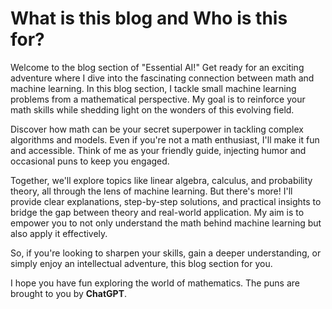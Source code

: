 # What is this blog and Who is this for?

Welcome to the blog section of "Essential AI!" Get ready for an exciting adventure where I dive into the fascinating connection between math and machine learning. In this blog section, I tackle small machine learning problems from a mathematical perspective. My goal is to reinforce your math skills while shedding light on the wonders of this evolving field.

Discover how math can be your secret superpower in tackling complex algorithms and models. Even if you're not a math enthusiast, I'll make it fun and accessible. Think of me as your friendly guide, injecting humor and occasional puns to keep you engaged.

Together, we'll explore topics like linear algebra, calculus, and probability theory, all through the lens of machine learning. But there's more! I'll provide clear explanations, step-by-step solutions, and practical insights to bridge the gap between theory and real-world application. My aim is to empower you to not only understand the math behind machine learning but also apply it effectively.

So, if you're looking to sharpen your skills, gain a deeper understanding, or simply enjoy an intellectual adventure, this blog section for you.

I hope you have fun exploring the world of mathematics. The puns are brought to you by **ChatGPT**.
